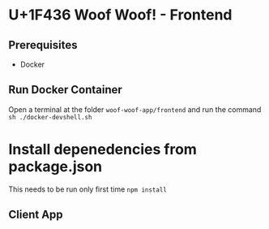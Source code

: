 # U+1F436 Woof Woof! - Frontend

## Prerequisites
- Docker

## Run Docker Container
Open a terminal at the folder `woof-woof-app/frontend` and run the command
`sh ./docker-devshell.sh`


# Install depenedencies from package.json
This needs to be run only first time
`npm install`

## Client App

